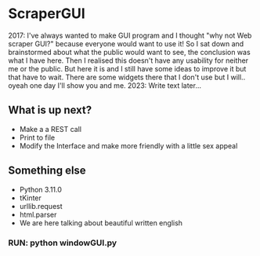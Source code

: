 # ScraperGUI
2017: I've always wanted to make GUI program and I thought "why not Web scraper GUI?" because everyone would want to use it! So I sat down and brainstormed about what the public would want to see, the conclusion was what I have here. Then I realised this doesn't have any usability for neither me or the public. But here it is and I still have some ideas to improve it but that have to wait. There are some widgets there that I don't use but I will.. oyeah one day I'll show you and me.
2023: Write text later...

## What is up next?
* Make a a REST call
* Print to file
* Modify the Interface and make more friendly with a little sex appeal

## Something else
* Python 3.11.0
* tKinter
* urllib.request
* html.parser
* We are here talking about beautiful written english

### RUN: python windowGUI.py